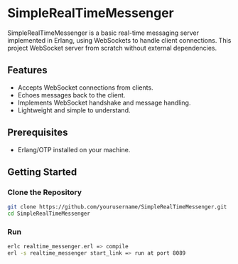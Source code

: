 # SimpleRealTimeMessenger

SimpleRealTimeMessenger is a basic real-time messaging server implemented in Erlang, using WebSockets to handle client connections. This project WebSocket server from scratch without external dependencies.

## Features

- Accepts WebSocket connections from clients.
- Echoes messages back to the client.
- Implements WebSocket handshake and message handling.
- Lightweight and simple to understand.

## Prerequisites

- Erlang/OTP installed on your machine.

## Getting Started

### Clone the Repository

```bash
git clone https://github.com/yourusername/SimpleRealTimeMessenger.git
cd SimpleRealTimeMessenger
```

### Run

```bash
erlc realtime_messenger.erl => compile
erl -s realtime_messenger start_link => run at port 8089
```
